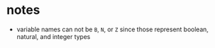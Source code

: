 # notes
- variable names can not be `B`, `N`, or `Z` since those represent boolean, natural, and integer types